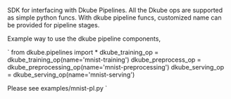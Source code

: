 SDK for interfacing with Dkube Pipelines.
All the Dkube ops are supported as simple python funcs.
With dkube pipeline funcs, customized name can be provided for pipeline stages.

Example way to use the dkube pipeline components,

`
from dkube.pipelines import *
dkube_training_op       = dkube_training_op(name='mnist-training')
dkube_preprocess_op     = dkube_preprocessing_op(name='mnist-preprocessing')
dkube_serving_op        = dkube_serving_op(name='mnist-serving')

Please see examples/mnist-pl.py
`
